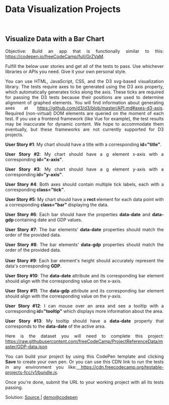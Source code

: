   <body>
    <h1>Data Visualization Projects</h1>
    <p align="justify"><br>
    </p>
    <h2>Visualize Data with a Bar Chart</h2>
    <p align="justify"> Objective: Build an app that is functionally similar to
      this: <a href="https://codepen.io/freeCodeCamp/full/GrZVaM">https://codepen.io/freeCodeCamp/full/GrZVaM</a>.</p>
    <p align="justify">Fulfill the below user stories and get all of the tests
      to pass. Use whichever libraries or APIs you need. Give it your own
      personal style.</p>
    <p align="justify">You can use HTML, JavaScript, CSS, and the D3 svg-based
      visualization library. The tests require axes to be generated using the D3
      axis property, which automatically generates ticks along the axis. These
      ticks are required for passing the D3 tests because their positions are
      used to determine alignment of graphed elements. You will find information
      about generating axes at <a href="https://github.com/d3/d3/blob/master/API.md#axes-d3-axis">https://github.com/d3/d3/blob/master/API.md#axes-d3-axis</a>.
      Required (non-virtual) DOM elements are queried on the moment of each
      test. If you use a frontend framework (like Vue for example), the test
      results may be inaccurate for dynamic content. We hope to accommodate them
      eventually, but these frameworks are not currently supported for D3
      projects.</p>
    <p align="justify"><strong>User Story #1</strong>: My chart should have a
      title with a corresponding <strong>id="title"</strong>.</p>
    <p align="justify"><strong>User Story #2</strong>: My chart should have a g
      element x-axis with a corresponding <strong>id="x-axis"</strong>.</p>
    <p align="justify"><strong>User Story #3</strong>: My chart should have a g
      element y-axis with a corresponding<strong> id="y-axis"</strong>.</p>
    <p align="justify"><strong>User Story #4</strong>: Both axes should contain
      multiple tick labels, each with a corresponding<strong> class="tick"</strong>.</p>
    <p align="justify"><strong>User Story #5</strong>: My chart should have a <strong>rect
        </strong>element for each data point with a corresponding <strong>class="bar"
        </strong>displaying the data.</p>
    <p align="justify"><strong>User Story #6</strong>: Each bar should have the
      properties <strong>data-date</strong> and <strong>data-gdp </strong>containing
      date and GDP values.</p>
    <p align="justify"><strong>User Story #7</strong>: The bar elements'<strong>
        data-date</strong> properties should match the order of the provided
      data.</p>
    <p align="justify"><strong>User Story #8</strong>: The bar elements' <strong>data-gdp</strong>
      properties should match the order of the provided data.<br>
      <br>
      <strong>User Story #9</strong>: Each bar element's height should
      accurately represent the data's corresponding <strong>GDP</strong>.</p>
    <p align="justify"><strong>User Story #10</strong>: The <strong>data-date </strong>attribute
      and its corresponding bar element should align with the corresponding
      value on the x-axis.</p>
    <p align="justify"><strong>User Story #11</strong>: The <strong>data-gdp </strong>attribute
      and its corresponding bar element should align with the corresponding
      value on the y-axis.</p>
    <p align="justify"><strong>User Story #12</strong>: I can mouse over an area
      and see a tooltip with a corresponding<strong> id="tooltip"</strong> which
      displays more information about the area.</p>
    <p align="justify"><strong>User Story #13</strong>: My tooltip should have a
      <strong>data-date</strong> property that corresponds to the <strong>data-date</strong>
      of the active area.</p>
    <p align="justify">Here is the dataset you will need to complete this
      project: <a href="https://raw.githubusercontent.com/freeCodeCamp/ProjectReferenceData/master/GDP-data.json">https://raw.githubusercontent.com/freeCodeCamp/ProjectReferenceData/master/GDP-data.json</a></p>
    <p align="justify">You can build your project by using this CodePen template
      and clicking <strong>Save </strong>to create your own pen. Or you can
      use this CDN link to run the tests in any environment you like:<a href="https://cdn.freecodecamp.org/testable-projects-fcc/v1/bundle.js">
        https://cdn.freecodecamp.org/testable-projects-fcc/v1/bundle.js</a>.</p>
    <p align="justify">Once you're done, submit the URL to your working project
      with all its tests passing.</p>
    <p align="justify">Solution: <a href="https://github.com/cwchan0212/fcc-barchart">Source
        </a>| <a href="https://codepen.io/cwchan0212/pen/eYMdvez">demo@codepen</a></p>
    
  </body>
